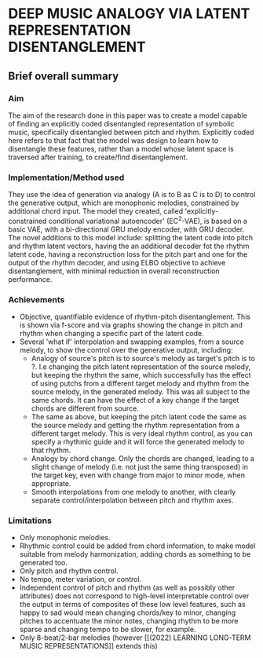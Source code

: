 # DEEP MUSIC ANALOGY VIA LATENT REPRESENTATION DISENTANGLEMENT

## Brief overall summary
### Aim
The aim of the research done in this paper was to create a model capable of finding an explicitly coded disentangled representation of symbolic music, specifically disentangled between pitch and rhythm. Explicitly coded here refers to that fact that the model was design to learn how to disentangle these features, rather than a model whose latent space is traversed after training, to create/find disentanglement.

### Implementation/Method used
They use the idea of generation via analogy (A is to B as C is to D) to control the generative output, which are monophonic melodies, constrained by additional chord input. The model they created, called 'explicitly-constrained conditional variational autoencoder' (EC$^{2}$-VAE), is based on a basic VAE, with a bi-directional GRU melody encoder, with GRU decoder. The novel additions to this model include: splitting the latent code into pitch and rhythm latent vectors, having the an additional decoder fot the rhythm latent code, having a reconstruction loss for the pitch part and one for the output of the rhythm decoder, and using ELBO objective to achieve disentanglement, with minimal reduction in overall reconstruction performance.

### Achievements
- Objective, quantifiable evidence of rhythm-pitch disentanglement. This is shown via f-score and via graphs showing the change in pitch and rhythm when changing a specific part of the latent code.
- Several 'what if' interpolation and swapping examples, from a source melody, to show the control over the generative output, including:
	- Analogy of source's pitch is to source's melody as target's pitch is to ?. I.e changing the pitch latent representation of the source melody, but keeping the rhythm the same, which successfully has the effect of using putchs from a different target melody and rhythm from the source melody, in the generated melody. This was all subject to the same chords. It can have the effect of a key change if the target chords are different from source.
	- The same as above, but keeping the pitch latent code the same as the source melody and getting the rhythm representation from a different target melody. This is very ideal rhythm control, as you can specify a rhythmic guide and it will force the generated melody to that rhythm.
	- Analogy by chord change. Only the chords are changed, leading to a slight change of melody (i.e. not just the same thing transposed) in the target key, even with change from major to minor mode, when appropriate.
	- Smooth interpolations from one melody to another, with clearly separate control/interpolation between pitch and rhythm axes.

### Limitations
- Only monophonic melodies.
- Rhythmic control could be added from chord information, to make model suitable from melody harmonization, adding chords as something to be generated too.
- Only pitch and rhythm control.
- No tempo, meter variation, or control.
- Independent control of pitch and rhythm (as well as possibly other attributes) does not correspond to high-level interpretable control over the output in terms of composites of these low level features, such as happy to sad would mean changing chords/key to minor, changing pitches to accentuate the minor notes, changing rhythm to be more sparse and changing tempo to be slower, for example.
- Only 8-beat/2-bar melodies (however [[(2022) LEARNING LONG-TERM MUSIC REPRESENTATIONS]] extends this)